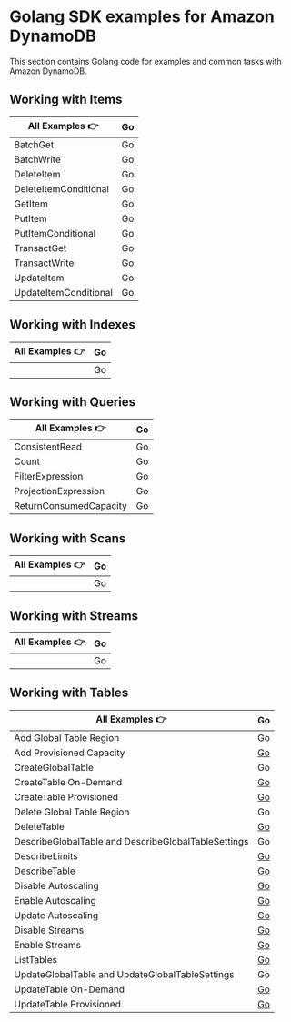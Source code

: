 # Golang SDK examples for Amazon DynamoDB

This section contains Golang code for examples and common tasks with Amazon DynamoDB.

## Working with Items

| All Examples 👉       | Go  |
| --------------------- | --- |
| BatchGet              | Go  |
| BatchWrite            | Go  |
| DeleteItem            | Go  |
| DeleteItemConditional | Go  |
| GetItem               | Go  |
| PutItem               | Go  |
| PutItemConditional    | Go  |
| TransactGet           | Go  |
| TransactWrite         | Go  |
| UpdateItem            | Go  |
| UpdateItemConditional | Go  |

## Working with Indexes

| All Examples 👉 | Go  |
| --------------- | --- |
|                 | Go  |

## Working with Queries

| All Examples 👉        | Go  |
| ---------------------- | --- |
| ConsistentRead         | Go  |
| Count                  | Go  |
| FilterExpression       | Go  |
| ProjectionExpression   | Go  |
| ReturnConsumedCapacity | Go  |

## Working with Scans

| All Examples 👉 | Go  |
| --------------- | --- |
|                 | Go  |

## Working with Streams

| All Examples 👉 | Go  |
| --------------- | --- |
|                 | Go  |

## Working with Tables

| All Examples 👉                                     | Go |
| --------------------------------------------------- | -- |
| Add Global Table Region                             | Go |
| Add Provisioned Capacity                            | [Go](./addProvisionedCapacity/addProvisionedCapacity.go) |
| CreateGlobalTable                                   | Go |
| CreateTable On-Demand                               | [Go](./createTableOnDemand/createTableOnDemand.go) |
| CreateTable Provisioned                             | [Go](./createTableProvisioned/createTableProvisioned.go) |
| Delete Global Table Region                          | Go |
| DeleteTable                                         | [Go](./deleteTable/deleteTable.go) |
| DescribeGlobalTable and DescribeGlobalTableSettings | Go |
| DescribeLimits                                      | [Go](./describeLimits/describeLimits.go) |
| DescribeTable                                       | [Go](./describeTable/describeTable.go) |
| Disable Autoscaling                                 | [Go](./disableAutoscaling/disableAutoscaling.go) |
| Enable Autoscaling                                  | [Go](./enableAutoscaling/enableAutoscaling.go) |
| Update Autoscaling                                  | [Go](./updateAutoscaling/updateAutoscaling.go) |
| Disable Streams                                     | [Go](./disableStreams/disableStreams.go) |
| Enable Streams                                      | [Go](./enableStreams/enableStreams.go) |
| ListTables                                          | [Go](./listTables/listTables.go) |
| UpdateGlobalTable and UpdateGlobalTableSettings     | Go |
| UpdateTable On-Demand                               | [Go](./changeTableToOnDemand/changeTableToOnDemand.go) |
| UpdateTable Provisioned                             | [Go](./changeToProvisioned/changeToProvisioned.go) |
